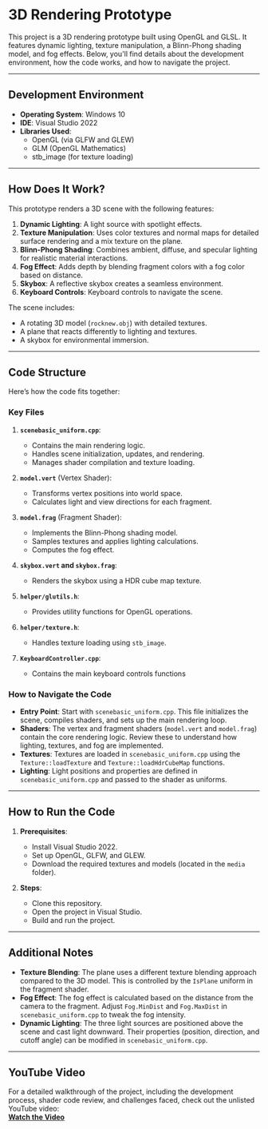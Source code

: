 # 3D Rendering Prototype

This project is a 3D rendering prototype built using OpenGL and GLSL. It features dynamic lighting, texture manipulation, a Blinn-Phong shading model, and fog effects. Below, you'll find details about the development environment, how the code works, and how to navigate the project.

---

## Development Environment
- **Operating System**: Windows 10
- **IDE**: Visual Studio 2022
- **Libraries Used**:
  - OpenGL (via GLFW and GLEW)
  - GLM (OpenGL Mathematics)
  - stb_image (for texture loading)

---

## How Does It Work?
This prototype renders a 3D scene with the following features:
1. **Dynamic Lighting**: A light source with spotlight effects.
2. **Texture Manipulation**: Uses color textures and normal maps for detailed surface rendering and a mix texture on the plane.
3. **Blinn-Phong Shading**: Combines ambient, diffuse, and specular lighting for realistic material interactions.
4. **Fog Effect**: Adds depth by blending fragment colors with a fog color based on distance.
5. **Skybox**: A reflective skybox creates a seamless environment.
6. **Keyboard Controls**: Keyboard controls to navigate the scene.

The scene includes:
- A rotating 3D model (`rocknew.obj`) with detailed textures.
- A plane that reacts differently to lighting and textures.
- A skybox for environmental immersion.

---

## Code Structure
Here’s how the code fits together:

### Key Files
1. **`scenebasic_uniform.cpp`**:
   - Contains the main rendering logic.
   - Handles scene initialization, updates, and rendering.
   - Manages shader compilation and texture loading.

2. **`model.vert`** (Vertex Shader):
   - Transforms vertex positions into world space.
   - Calculates light and view directions for each fragment.

3. **`model.frag`** (Fragment Shader):
   - Implements the Blinn-Phong shading model.
   - Samples textures and applies lighting calculations.
   - Computes the fog effect.

4. **`skybox.vert` and `skybox.frag`**:
   - Renders the skybox using a HDR cube map texture.

5. **`helper/glutils.h`**:
   - Provides utility functions for OpenGL operations.

6. **`helper/texture.h`**:
   - Handles texture loading using `stb_image`.
     
6. **`KeyboardController.cpp`**:
   - Contains the main keyboard controls functions

### How to Navigate the Code
- **Entry Point**: Start with `scenebasic_uniform.cpp`. This file initializes the scene, compiles shaders, and sets up the main rendering loop.
- **Shaders**: The vertex and fragment shaders (`model.vert` and `model.frag`) contain the core rendering logic. Review these to understand how lighting, textures, and fog are implemented.
- **Textures**: Textures are loaded in `scenebasic_uniform.cpp` using the `Texture::loadTexture` and `Texture::loadHdrCubeMap` functions.
- **Lighting**: Light positions and properties are defined in `scenebasic_uniform.cpp` and passed to the shader as uniforms.

---

## How to Run the Code
1. **Prerequisites**:
   - Install Visual Studio 2022.
   - Set up OpenGL, GLFW, and GLEW.
   - Download the required textures and models (located in the `media` folder).

2. **Steps**:
   - Clone this repository.
   - Open the project in Visual Studio.
   - Build and run the project.

---

## Additional Notes
- **Texture Blending**: The plane uses a different texture blending approach compared to the 3D model. This is controlled by the `IsPlane` uniform in the fragment shader.
- **Fog Effect**: The fog effect is calculated based on the distance from the camera to the fragment. Adjust `Fog.MinDist` and `Fog.MaxDist` in `scenebasic_uniform.cpp` to tweak the fog intensity.
- **Dynamic Lighting**: The three light sources are positioned above the scene and cast light downward. Their properties (position, direction, and cutoff angle) can be modified in `scenebasic_uniform.cpp`.

---

## YouTube Video
For a detailed walkthrough of the project, including the development process, shader code review, and challenges faced, check out the unlisted YouTube video:  
[**Watch the Video**](https://www.youtube.com/watch?v=your-video-id)
